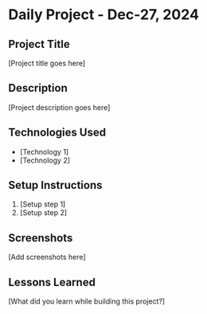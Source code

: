 # Daily Project - Dec-27, 2024

## Project Title
[Project title goes here]

## Description
[Project description goes here]

## Technologies Used
- [Technology 1]
- [Technology 2]

## Setup Instructions
1. [Setup step 1]
2. [Setup step 2]

## Screenshots
[Add screenshots here]

## Lessons Learned
[What did you learn while building this project?]
